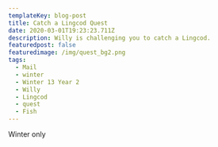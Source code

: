 ```yaml
---
templateKey: blog-post
title: Catch a Lingcod Quest
date: 2020-03-01T19:23:23.711Z
description: Willy is challenging you to catch a Lingcod.
featuredpost: false
featuredimage: /img/quest_bg2.png
tags:
  - Mail
  - winter
  - Winter 13 Year 2
  - Willy
  - Lingcod
  - quest
  - Fish
---
```

Winter only
